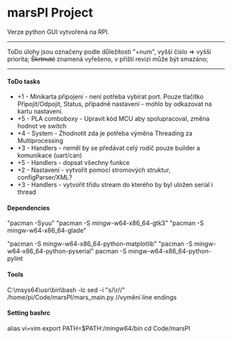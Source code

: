 # marsPI Project
Verze python GUI vytvořená na RPI.
***
ToDo úlohy jsou označeny podle důležitosti "+num", vyšší číslo => vyšší priorita;
~~Škrtnuté~~ znamená vyřešeno, v příští revizi může být smazáno;
***
#### ToDo tasks
* +1 - Minikarta připojení - není potřeba vybírat port. Pouze tlačítko Připojit/Odpojit, Status, případně nastavení - mohlo by odkazovat na kartu nastavení.
* +5 - PLA comboboxy - Upravit kód MCU aby spolupracoval, změna hodnot ve switch
* +4 - System - Zhodnotit zda je potřeba výměna Threading za Multiprocessing
* +3 - Handlers - neměl by se předávat celý rodič pouze builder a komunikace (uart/can)
* +5 - Handlers - dopsat všechny funkce
* +2 - Nastavení - vytvořit pomocí stromových struktur, configParser/XML?
* +3 - Handlers - vytvořit třídu stream do kterého by byl uložen serial i thread 
#### Dependencies 
"pacman -Syuu"
"pacman -S mingw-w64-x86_64-gtk3"
"pacman -S mingw-w64-x86_64-glade"

"pacman -S mingw-w64-x86_64-python-matplotlib"
"pacman -S mingw-w64-x86_64-python-pyserial"
pacman -S mingw-w64-x86_64-python-pylint

#### Tools
C:\msys64\usr\bin\bash 	-lc
sed -i "s/\r//" /home/pi/Code/marsPI/mars_main.py	//vymění line endings

#### Setting bashrc
alias vi=vim
export PATH=$PATH:/mingw64/bin
cd Code/marsPI
